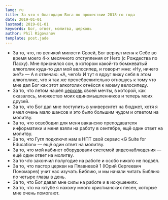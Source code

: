 ```yaml
---
lang: ru
title: За что я благодарю Бога по прошествии 2018-го года
date: 2019-01-01
lastmod: 2019-01-01
keywords: Бог, ответ, молитва, церковь
author: Phil Rigovanov
template: post.jade
---
```


- За то, что, по великой милости Своей, Бог вернул меня к Себе во время моего 4-х месячного отступления от Него (с Рождества по Пасху). Мне приснился сон, в котором какой-то бомжеватый алкоголик куда-то дел мой велосипед, и говорит мне: «Ну, ничего же?» — А я отвечаю: «А, чего!» И тут я вдруг вижу себя в этом алкоголике, что я так же пренебрежительно отношусь к тому что мне дал Бог как этот алкоголик отнёсся к моему велосипеду.
- За то, что летом нашёл [церковь][1] своей мечты, в которой, как оказалось, множество моих единомышленников и теперь моих друзей.
- За то, что Бог дал мне поступить в университет на бюджет, хотя я имел очень мало шансов и это было большим чудом и ответом на молитву.
- За то, что освободил для меня вакансию преподавателя информатики и меня взяли на работу в сентябре, ещё один ответ на молитву.
- За то, что Гугл подключл нам в НПТ свой сервис «G Suite for Education» —  ещё один ответ на молитву.
- За то, что мой кабинет оборудовали системой видеонаблюдения —  ещё один ответ на молитву.
- За то что закончил полугодие на работе и особо никого не подвёл.
- За то, что пастор церкви на Плавневой 1 (Юрий Сергеевич Пономарев) учит нас изучать Библию, и мы начали читать Библию по четыре главы в день.
- За то, что Бог давал мне силы на работе и в искушениях.
- За то, что на ютубе я нахожу много христианских песен, которые мне очень помогают.


[1]: http://novchurch.ru "Новороссийская Церковь Евангельских Христиан-Баптистов"
